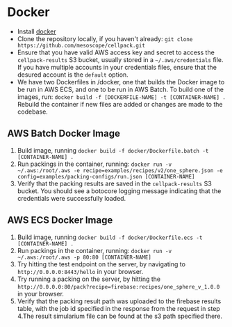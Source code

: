 # Docker

* Install [docker](https://docs.docker.com/v17.09/engine/installation/)
* Clone the repository locally, if you haven't already: `git clone https://github.com/mesoscope/cellpack.git`
* Ensure that you have valid AWS access key and secret to access the `cellpack-results` S3 bucket, usually stored in a `~/.aws/credentials` file. If you have multiple accounts in your credentials files, ensure that the desured account is the `default` option.
*  We have two Dockerfiles in /docker, one that builds the Docker image to be run in AWS ECS, and one to be run in AWS Batch. To build one of the images, run: `docker build -f [DOCKERFILE-NAME] -t [CONTAINER-NAME] .` Rebuild the container if new files are added or changes are made to the codebase.

## AWS Batch Docker Image
1. Build image, running `docker build -f docker/Dockerfile.batch -t [CONTAINER-NAME] .`
2. Run packings in the container, running: `docker run -v ~/.aws:/root/.aws -e recipe=examples/recipes/v2/one_sphere.json -e config=examples/packing-configs/run.json [CONTAINER-NAME]`
3. Verify that the packing results are saved in the `cellpack-results` S3 bucket. You should see a botocore logging message indicating that the credentials were successfully loaded.

## AWS ECS Docker Image
1. Build image, running `docker build -f docker/Dockerfile.ecs -t [CONTAINER-NAME] .`
2. Run packings in the container, running: `docker run -v ~/.aws:/root/.aws -p 80:80 [CONTAINER-NAME]`
3. Try hitting the test endpoint on the server, by navigating to `http://0.0.0.0:8443/hello` in your browser.
4. Try running a packing on the server, by hitting the `http://0.0.0.0:80/pack?recipe=firebase:recipes/one_sphere_v_1.0.0` in your browser.
5. Verify that the packing result path was uploaded to the firebase results table, with the job id specified in the response from the request in step 4.The result simularium file can be found at the s3 path specified there.